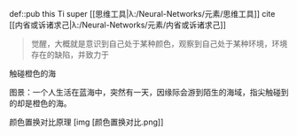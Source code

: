 def::pub this Ti super [[思维工具|λ:/Neural-Networks/元素/思维工具]] cite [[内省或诉诸求己|λ:/Neural-Networks/元素/内省或诉诸求己]]


> 觉醒，大概就是意识到自己处于某种颜色，观察到自己处于某种环境，环境存在的缺陷，并致力于

触碰橙色的海

图景：一个人生活在蓝海中，突然有一天，因缘际会游到陌生的海域，指尖触碰到的却是橙色的海。

颜色置换对比原理
[img [颜色置换对比.png]]